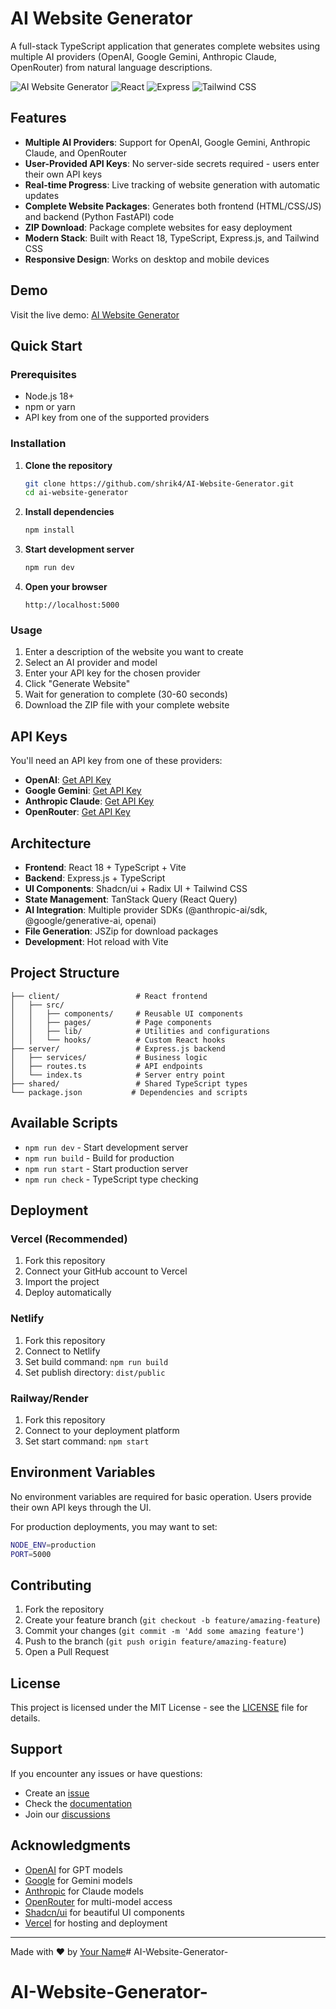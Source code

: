 # AI Website Generator

A full-stack TypeScript application that generates complete websites using multiple AI providers (OpenAI, Google Gemini, Anthropic Claude, OpenRouter) from natural language descriptions.

![AI Website Generator](https://img.shields.io/badge/TypeScript-007ACC?style=for-the-badge&logo=typescript&logoColor=white)
![React](https://img.shields.io/badge/React-20232A?style=for-the-badge&logo=react&logoColor=61DAFB)
![Express](https://img.shields.io/badge/Express.js-404D59?style=for-the-badge)
![Tailwind CSS](https://img.shields.io/badge/Tailwind_CSS-38B2AC?style=for-the-badge&logo=tailwind-css&logoColor=white)

## Features

- **Multiple AI Providers**: Support for OpenAI, Google Gemini, Anthropic Claude, and OpenRouter
- **User-Provided API Keys**: No server-side secrets required - users enter their own API keys
- **Real-time Progress**: Live tracking of website generation with automatic updates
- **Complete Website Packages**: Generates both frontend (HTML/CSS/JS) and backend (Python FastAPI) code
- **ZIP Download**: Package complete websites for easy deployment
- **Modern Stack**: Built with React 18, TypeScript, Express.js, and Tailwind CSS
- **Responsive Design**: Works on desktop and mobile devices

## Demo

Visit the live demo: [AI Website Generator](https://your-deployment-url.com)

## Quick Start

### Prerequisites

- Node.js 18+ 
- npm or yarn
- API key from one of the supported providers

### Installation

1. **Clone the repository**
   ```bash
   git clone https://github.com/shrik4/AI-Website-Generator.git
   cd ai-website-generator
   ```

2. **Install dependencies**
   ```bash
   npm install
   ```

3. **Start development server**
   ```bash
   npm run dev
   ```

4. **Open your browser**
   ```
   http://localhost:5000
   ```

### Usage

1. Enter a description of the website you want to create
2. Select an AI provider and model
3. Enter your API key for the chosen provider
4. Click "Generate Website"
5. Wait for generation to complete (30-60 seconds)
6. Download the ZIP file with your complete website

## API Keys

You'll need an API key from one of these providers:

- **OpenAI**: [Get API Key](https://platform.openai.com/api-keys)
- **Google Gemini**: [Get API Key](https://ai.google.dev/)
- **Anthropic Claude**: [Get API Key](https://console.anthropic.com/)
- **OpenRouter**: [Get API Key](https://openrouter.ai/)

## Architecture

- **Frontend**: React 18 + TypeScript + Vite
- **Backend**: Express.js + TypeScript
- **UI Components**: Shadcn/ui + Radix UI + Tailwind CSS
- **State Management**: TanStack Query (React Query)
- **AI Integration**: Multiple provider SDKs (@anthropic-ai/sdk, @google/generative-ai, openai)
- **File Generation**: JSZip for download packages
- **Development**: Hot reload with Vite

## Project Structure

```
├── client/                 # React frontend
│   ├── src/
│   │   ├── components/     # Reusable UI components
│   │   ├── pages/          # Page components
│   │   ├── lib/            # Utilities and configurations
│   │   └── hooks/          # Custom React hooks
├── server/                 # Express.js backend
│   ├── services/           # Business logic
│   ├── routes.ts           # API endpoints
│   └── index.ts            # Server entry point
├── shared/                 # Shared TypeScript types
└── package.json           # Dependencies and scripts
```

## Available Scripts

- `npm run dev` - Start development server
- `npm run build` - Build for production
- `npm run start` - Start production server
- `npm run check` - TypeScript type checking

## Deployment

### Vercel (Recommended)

1. Fork this repository
2. Connect your GitHub account to Vercel
3. Import the project
4. Deploy automatically

### Netlify

1. Fork this repository
2. Connect to Netlify
3. Set build command: `npm run build`
4. Set publish directory: `dist/public`

### Railway/Render

1. Fork this repository
2. Connect to your deployment platform
3. Set start command: `npm start`

## Environment Variables

No environment variables are required for basic operation. Users provide their own API keys through the UI.

For production deployments, you may want to set:

```bash
NODE_ENV=production
PORT=5000
```

## Contributing

1. Fork the repository
2. Create your feature branch (`git checkout -b feature/amazing-feature`)
3. Commit your changes (`git commit -m 'Add some amazing feature'`)
4. Push to the branch (`git push origin feature/amazing-feature`)
5. Open a Pull Request

## License

This project is licensed under the MIT License - see the [LICENSE](LICENSE) file for details.

## Support

If you encounter any issues or have questions:

- Create an [issue](https://github.com/yourusername/ai-website-generator/issues)
- Check the [documentation](https://github.com/yourusername/ai-website-generator/wiki)
- Join our [discussions](https://github.com/yourusername/ai-website-generator/discussions)

## Acknowledgments

- [OpenAI](https://openai.com/) for GPT models
- [Google](https://ai.google.dev/) for Gemini models
- [Anthropic](https://anthropic.com/) for Claude models
- [OpenRouter](https://openrouter.ai/) for multi-model access
- [Shadcn/ui](https://ui.shadcn.com/) for beautiful UI components
- [Vercel](https://vercel.com/) for hosting and deployment

---

Made with ❤️ by [Your Name](https://github.com/yourusername)# AI-Website-Generator-
# AI-Website-Generator-
